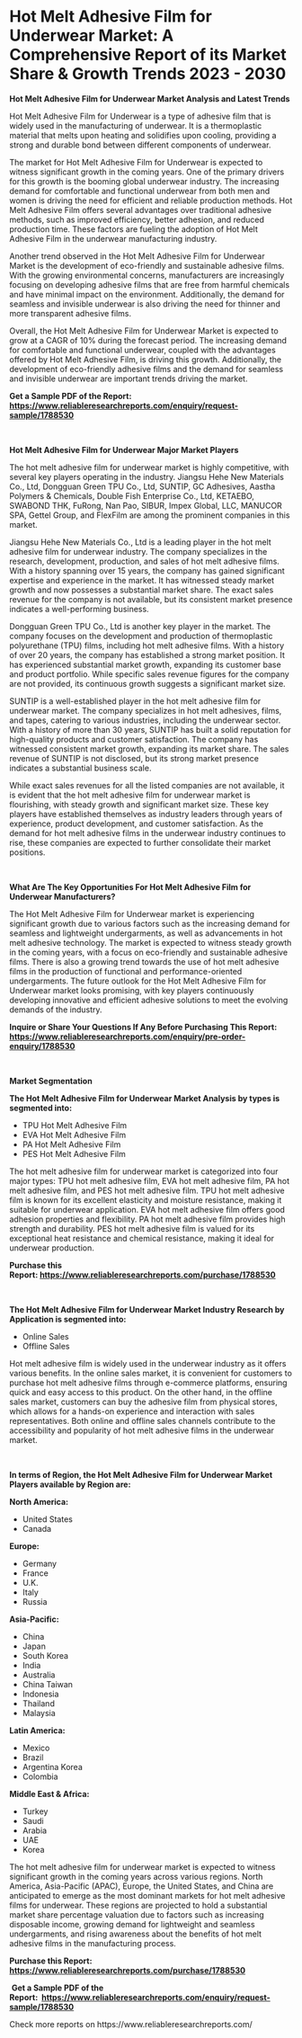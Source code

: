 <p><h1>Hot Melt Adhesive Film for Underwear Market: A Comprehensive Report of its Market Share & Growth Trends 2023 - 2030</h1></p><p><strong>Hot Melt Adhesive Film for Underwear Market Analysis and Latest Trends</strong></p>
<p><p>Hot Melt Adhesive Film for Underwear is a type of adhesive film that is widely used in the manufacturing of underwear. It is a thermoplastic material that melts upon heating and solidifies upon cooling, providing a strong and durable bond between different components of underwear.</p><p>The market for Hot Melt Adhesive Film for Underwear is expected to witness significant growth in the coming years. One of the primary drivers for this growth is the booming global underwear industry. The increasing demand for comfortable and functional underwear from both men and women is driving the need for efficient and reliable production methods. Hot Melt Adhesive Film offers several advantages over traditional adhesive methods, such as improved efficiency, better adhesion, and reduced production time. These factors are fueling the adoption of Hot Melt Adhesive Film in the underwear manufacturing industry.</p><p>Another trend observed in the Hot Melt Adhesive Film for Underwear Market is the development of eco-friendly and sustainable adhesive films. With the growing environmental concerns, manufacturers are increasingly focusing on developing adhesive films that are free from harmful chemicals and have minimal impact on the environment. Additionally, the demand for seamless and invisible underwear is also driving the need for thinner and more transparent adhesive films.</p><p>Overall, the Hot Melt Adhesive Film for Underwear Market is expected to grow at a CAGR of 10% during the forecast period. The increasing demand for comfortable and functional underwear, coupled with the advantages offered by Hot Melt Adhesive Film, is driving this growth. Additionally, the development of eco-friendly adhesive films and the demand for seamless and invisible underwear are important trends driving the market.</p></p>
<p><strong>Get a Sample PDF of the Report:&nbsp; <a href="https://www.reliableresearchreports.com/enquiry/request-sample/1788530">https://www.reliableresearchreports.com/enquiry/request-sample/1788530</a></strong></p>
<p>&nbsp;</p>
<p><strong>Hot Melt Adhesive Film for Underwear Major Market Players</strong></p>
<p><p>The hot melt adhesive film for underwear market is highly competitive, with several key players operating in the industry. Jiangsu Hehe New Materials Co., Ltd, Dongguan Green TPU Co., Ltd, SUNTIP, GC Adhesives, Aastha Polymers & Chemicals, Double Fish Enterprise Co., Ltd, KETAEBO, SWABOND THK, FuRong, Nan Pao, SIBUR, Impex Global, LLC, MANUCOR SPA, Gettel Group, and FlexFilm are among the prominent companies in this market.</p><p>Jiangsu Hehe New Materials Co., Ltd is a leading player in the hot melt adhesive film for underwear industry. The company specializes in the research, development, production, and sales of hot melt adhesive films. With a history spanning over 15 years, the company has gained significant expertise and experience in the market. It has witnessed steady market growth and now possesses a substantial market share. The exact sales revenue for the company is not available, but its consistent market presence indicates a well-performing business.</p><p>Dongguan Green TPU Co., Ltd is another key player in the market. The company focuses on the development and production of thermoplastic polyurethane (TPU) films, including hot melt adhesive films. With a history of over 20 years, the company has established a strong market position. It has experienced substantial market growth, expanding its customer base and product portfolio. While specific sales revenue figures for the company are not provided, its continuous growth suggests a significant market size.</p><p>SUNTIP is a well-established player in the hot melt adhesive film for underwear market. The company specializes in hot melt adhesives, films, and tapes, catering to various industries, including the underwear sector. With a history of more than 30 years, SUNTIP has built a solid reputation for high-quality products and customer satisfaction. The company has witnessed consistent market growth, expanding its market share. The sales revenue of SUNTIP is not disclosed, but its strong market presence indicates a substantial business scale.</p><p>While exact sales revenues for all the listed companies are not available, it is evident that the hot melt adhesive film for underwear market is flourishing, with steady growth and significant market size. These key players have established themselves as industry leaders through years of experience, product development, and customer satisfaction. As the demand for hot melt adhesive films in the underwear industry continues to rise, these companies are expected to further consolidate their market positions.</p></p>
<p>&nbsp;</p>
<p><strong>What Are The Key Opportunities For Hot Melt Adhesive Film for Underwear Manufacturers?</strong></p>
<p><p>The Hot Melt Adhesive Film for Underwear market is experiencing significant growth due to various factors such as the increasing demand for seamless and lightweight undergarments, as well as advancements in hot melt adhesive technology. The market is expected to witness steady growth in the coming years, with a focus on eco-friendly and sustainable adhesive films. There is also a growing trend towards the use of hot melt adhesive films in the production of functional and performance-oriented undergarments. The future outlook for the Hot Melt Adhesive Film for Underwear market looks promising, with key players continuously developing innovative and efficient adhesive solutions to meet the evolving demands of the industry.</p></p>
<p><strong>Inquire or Share Your Questions If Any Before Purchasing This Report: <a href="https://www.reliableresearchreports.com/enquiry/pre-order-enquiry/1788530">https://www.reliableresearchreports.com/enquiry/pre-order-enquiry/1788530</a></strong></p>
<p>&nbsp;</p>
<p><strong>Market Segmentation</strong></p>
<p><strong>The Hot Melt Adhesive Film for Underwear Market Analysis by types is segmented into:</strong></p>
<p><ul><li>TPU Hot Melt Adhesive Film</li><li>EVA Hot Melt Adhesive Film</li><li>PA Hot Melt Adhesive Film</li><li>PES Hot Melt Adhesive Film</li></ul></p>
<p><p>The hot melt adhesive film for underwear market is categorized into four major types: TPU hot melt adhesive film, EVA hot melt adhesive film, PA hot melt adhesive film, and PES hot melt adhesive film. TPU hot melt adhesive film is known for its excellent elasticity and moisture resistance, making it suitable for underwear application. EVA hot melt adhesive film offers good adhesion properties and flexibility. PA hot melt adhesive film provides high strength and durability. PES hot melt adhesive film is valued for its exceptional heat resistance and chemical resistance, making it ideal for underwear production.</p></p>
<p><strong>Purchase this Report:&nbsp;<a href="https://www.reliableresearchreports.com/purchase/1788530">https://www.reliableresearchreports.com/purchase/1788530</a></strong></p>
<p>&nbsp;</p>
<p><strong>The Hot Melt Adhesive Film for Underwear Market Industry Research by Application is segmented into:</strong></p>
<p><ul><li>Online Sales</li><li>Offline Sales</li></ul></p>
<p><p>Hot melt adhesive film is widely used in the underwear industry as it offers various benefits. In the online sales market, it is convenient for customers to purchase hot melt adhesive films through e-commerce platforms, ensuring quick and easy access to this product. On the other hand, in the offline sales market, customers can buy the adhesive film from physical stores, which allows for a hands-on experience and interaction with sales representatives. Both online and offline sales channels contribute to the accessibility and popularity of hot melt adhesive films in the underwear market.</p></p>
<p>&nbsp;</p>
<p><strong>In terms of Region, the Hot Melt Adhesive Film for Underwear Market Players available by Region are:</strong></p>
<p>
    <p> <strong> North America: </strong>
        <ul>
            <li>United States</li>
            <li>Canada</li>
        </ul>
        </p> 
    <p> <strong> Europe: </strong>
        <ul>
            <li>Germany</li>
            <li>France</li>
            <li>U.K.</li>
            <li>Italy</li>
            <li>Russia</li>
        </ul>
        </p> 
    <p> <strong> Asia-Pacific: </strong>
        <ul>
            <li>China</li>
            <li>Japan</li>
            <li>South Korea</li>
            <li>India</li>
            <li>Australia</li>
            <li>China Taiwan</li>
            <li>Indonesia</li>
            <li>Thailand</li>
            <li>Malaysia</li>
        </ul>
        </p> 
    <p> <strong> Latin America: </strong>
        <ul>
            <li>Mexico</li>
            <li>Brazil</li>
            <li>Argentina Korea</li>
            <li>Colombia</li>
        </ul>
        </p> 
    <p> <strong> Middle East & Africa: </strong>
        <ul>
            <li>Turkey</li>
            <li>Saudi</li>
            <li>Arabia</li>
            <li>UAE</li>
            <li>Korea</li>
        </ul>
    </p>
    </p>
<p><p>The hot melt adhesive film for underwear market is expected to witness significant growth in the coming years across various regions. North America, Asia-Pacific (APAC), Europe, the United States, and China are anticipated to emerge as the most dominant markets for hot melt adhesive films for underwear. These regions are projected to hold a substantial market share percentage valuation due to factors such as increasing disposable income, growing demand for lightweight and seamless undergarments, and rising awareness about the benefits of hot melt adhesive films in the manufacturing process.</p></p>
<p><strong>Purchase this Report: <a href="https://www.reliableresearchreports.com/purchase/1788530">https://www.reliableresearchreports.com/purchase/1788530</a></strong></p>
<p>&nbsp;<strong>Get a Sample PDF of the Report:&nbsp;&nbsp;<a href="https://www.reliableresearchreports.com/enquiry/request-sample/1788530">https://www.reliableresearchreports.com/enquiry/request-sample/1788530</a></strong></p>
<p><strong></strong></p>
<p>Check more reports on https://www.reliableresearchreports.com/</p>